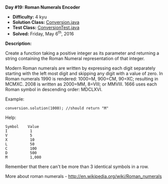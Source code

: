 <b>Day #19: Roman Numerals Encoder</b>

* <b>Difficulty:</b> 4 kyu
* <b>Solution Class:</b> [Conversion.java](Conversion.java)
* <b>Test Class:</b> [ConversionTest.java](ConversionTest.java)
* <b>Solved:</b> Friday, May 6<sup>th</sup>, 2016

<b>Description:</b>

Create a function taking a positive integer as its parameter and returning a string containing the Roman Numeral representation of that integer.

Modern Roman numerals are written by expressing each digit separately starting with the left most digit and skipping any digit with a value of zero. In Roman numerals 1990 is rendered: 1000=M, 900=CM, 90=XC; resulting in MCMXC. 2008 is written as 2000=MM, 8=VIII; or MMVIII. 1666 uses each Roman symbol in descending order: MDCLXVI.

Example:

<pre><code>conversion.solution(1000); //should return "M"</code></pre>

Help:

<pre><code>Symbol    Value
I          1
V          5
X          10
L          50
C          100
D          500
M          1,000</code></pre>

Remember that there can't be more than 3 identical symbols in a row.

More about roman numerals - http://en.wikipedia.org/wiki/Roman_numerals